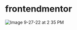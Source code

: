 # frontendmentor

![Image 9-27-22 at 2 35 PM](https://user-images.githubusercontent.com/108027889/192619501-df3e6076-3ee2-4b57-a577-911e364638c2.jpg)
